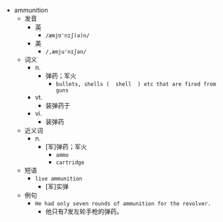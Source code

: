 - ammunition
  - 发音
    - 英
      - `/æmjʊ'nɪʃ(ə)n/`
    - 美
      - `/,æmju'nɪʃən/`
  - 词义
    - n.
      - 弹药；军火
        - `bullets, shells (  shell  ) etc that are fired from guns`
    - vt.
      - 装弹药于
    - vi.
      - 装弹药
  - 近义词
    - n.
      - [军]弹药；军火
        - `ammo`
        - `cartridge`
  - 短语
    - `live ammunition`
      - [军]实弹 
  - 例句
    - `He had only seven rounds of ammunition for the revolver.`
      - 他只有7发左轮手枪的弹药。

